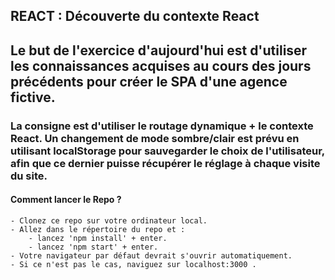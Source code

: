 ## REACT : Découverte du contexte React

## Le but de l'exercice d'aujourd'hui est d'utiliser les connaissances acquises au cours des jours précédents pour créer le SPA d'une agence fictive.
### La consigne est d'utiliser le routage dynamique + le contexte React. Un changement de mode sombre/clair est prévu en utilisant localStorage pour sauvegarder le choix de l'utilisateur, afin que ce dernier puisse récupérer le réglage à chaque visite du site.

#### Comment lancer le Repo ?
    - Clonez ce repo sur votre ordinateur local.
    - Allez dans le répertoire du repo et :
        - lancez 'npm install' + enter.
        - lancez 'npm start' + enter.
    - Votre navigateur par défaut devrait s'ouvrir automatiquement.
    - Si ce n'est pas le cas, naviguez sur localhost:3000 .
